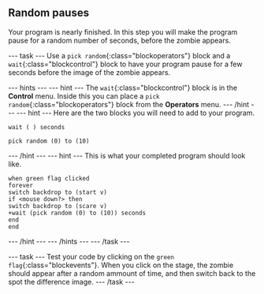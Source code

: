 ## Random pauses

Your program is nearly finished. In this step you will make the program pause for a random number of seconds, before the zombie appears.

--- task ---
Use a `pick random`{:class="blockoperators"} block and a `wait`{:class="blockcontrol"} block to have your program pause for a few seconds before the image of the zombie appears.

--- hints --- --- hint ---
The `wait`{:class="blockcontrol"} block is in the **Control** menu. Inside this you can place a `pick random`{:class="blockoperators"} block from the **Operators** menu.
--- /hint --- --- hint ---
Here are the two blocks you will need to add to your program.

```blocks
wait ( ) seconds

pick random (0) to (10)
```

--- /hint --- --- hint ---
This is what your completed program should look like.

```blocks
when green flag clicked
forever
switch backdrop to (start v)
if <mouse down?> then
switch backdrop to (scare v)
+wait (pick random (0) to (10)) seconds
end
end

```

--- /hint --- --- /hints ---
--- /task ---

--- task ---
Test your code by clicking on the `green flag`{:class="blockevents"}. When you click on the stage, the zombie should appear after a random ammount of time, and then switch back to the spot the difference image.
--- /task ---

